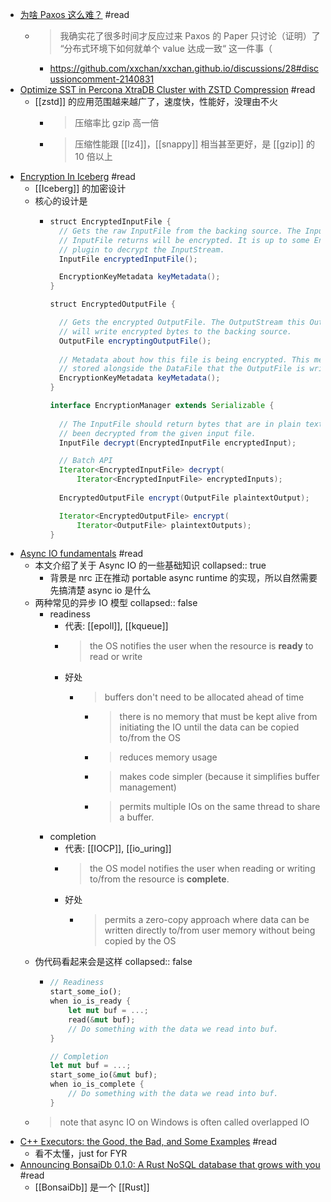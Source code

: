 - [为啥 Paxos 这么难？](https://xxchan.github.io/cs/2022/02/09/paxos-hard-zh.html) #read
	- > 我确实花了很多时间才反应过来 Paxos 的 Paper 只讨论（证明）了 “分布式环境下如何就单个 value 达成一致“ 这一件事（
		- https://github.com/xxchan/xxchan.github.io/discussions/28#discussioncomment-2140831
- [Optimize SST in Percona XtraDB Cluster with ZSTD Compression](https://www.percona.com/blog/optimize-sst-in-percona-xtradb-cluster-with-zstd-compression/) #read
	- [[zstd]] 的应用范围越来越广了，速度快，性能好，没理由不火
		- > 压缩率比 gzip 高一倍
		- > 压缩性能跟 [[lz4]]，[[snappy]] 相当甚至更好，是 [[gzip]] 的 10 倍以上
- [Encryption In Iceberg](https://docs.google.com/document/d/1LptmFB7az2rLnou27QK_KKHgjcA5vKza0dWj4h8fkno/edit#heading=h.c0uazu1x5v7n) #read
	- [[Iceberg]] 的加密设计
	- 核心的设计是
		- ```java
		  struct EncryptedInputFile {
		    // Gets the raw InputFile from the backing source. The InputStream this 
		    // InputFile returns will be encrypted. It is up to some EncryptionManager
		    // plugin to decrypt the InputStream.
		    InputFile encryptedInputFile();
		  
		    EncryptionKeyMetadata keyMetadata();
		  }
		  
		  struct EncryptedOutputFile {
		  
		    // Gets the encrypted OutputFile. The OutputStream this OutputFile returns  
		    // will write encrypted bytes to the backing source.
		    OutputFile encryptingOutputFile();
		    
		    // Metadata about how this file is being encrypted. This metadata will be 
		    // stored alongside the DataFile that the OutputFile is writing to.
		    EncryptionKeyMetadata keyMetadata();
		  }
		  
		  interface EncryptionManager extends Serializable {
		    
		    // The InputFile should return bytes that are in plain text, i.e., that have 
		    // been decrypted from the given input file.
		    InputFile decrypt(EncryptedInputFile encryptedInput);
		  
		    // Batch API
		    Iterator<EncryptedInputFile> decrypt(
		        Iterator<EncryptedInputFile> encryptedInputs);
		    
		    EncryptedOutputFile encrypt(OutputFile plaintextOutput);
		  
		    Iterator<EncryptedOutputFile> encrypt(
		        Iterator<OutputFile> plaintextOutputs);
		  }
		  
		  ```
- [Async IO fundamentals](https://www.ncameron.org/blog/async-io-fundamentals/) #read
	- 本文介绍了关于 Async IO 的一些基础知识
	  collapsed:: true
		- 背景是 nrc 正在推动 portable async runtime 的实现，所以自然需要先搞清楚 async io 是什么
	- 两种常见的异步 IO 模型
	  collapsed:: false
		- readiness
			- 代表: [[epoll]], [[kqueue]]
			- > the OS notifies the user when the resource is **ready** to read or write
			- 好处
				- > buffers don't need to be allocated ahead of time
					- > there is no memory that must be kept alive from initiating the IO until the data can be copied to/from the OS
					- > reduces memory usage
					- > makes code simpler (because it simplifies buffer management)
					- > permits multiple IOs on the same thread to share a buffer.
		- completion
			- 代表: [[IOCP]], [[io_uring]]
			- > the OS model notifies the user when reading or writing to/from the resource is **complete**.
			- 好处
				- > permits a zero-copy approach where data can be written directly to/from user memory without being copied by the OS
	- 伪代码看起来会是这样
	  collapsed:: false
		- ```rust
		  // Readiness
		  start_some_io();
		  when io_is_ready {
		      let mut buf = ...;
		      read(&mut buf);
		      // Do something with the data we read into buf.
		  }
		  
		  // Completion
		  let mut buf = ...;
		  start_some_io(&mut buf);
		  when io_is_complete {
		      // Do something with the data we read into buf.
		  }
		  ```
	- > note that async IO on Windows is often called overlapped IO
- [C++ Executors: the Good, the Bad, and Some Examples](https://accu.org/journals/overload/29/164/teodorescu/) #read
	- 看不太懂，just for FYR
- [Announcing BonsaiDb 0.1.0: A Rust NoSQL database that grows with you](https://bonsaidb.io/blog/announcing-bonsaidb-alpha/) #read
	- [[BonsaiDb]] 是一个 [[Rust]]